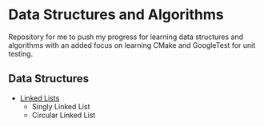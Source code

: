 # Data Structures and Algorithms

Repository for me to push my progress for learning data structures and algorithms
with an added focus on learning CMake and GoogleTest for unit testing.

## Data Structures

* [Linked Lists](LinkedList)
  * Singly Linked List
  * Circular Linked List
